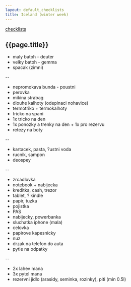 ```yaml
---
layout: default_checklists
title: Iceland (winter week)
---
```


[checklists](.)

## {{page.title}}

- maly batoh - deuter
- velky batoh - gemma
- spacak (zimni)

--

- nepromokava bunda - poustni
- perovka
- mikina strabag
- dlouhe kalhoty (odepinaci nohavice)
- termotriko + termokalhoty
- tricko na spani
- 1x tricko na den
- 1x ponozky a trenky na den + 1x pro rezervu
- retezy na boty

--

- kartacek, pasta, ?ustni voda
- rucnik, sampon
- deospey

--

- zrcadlovka
- notebook + nabijecka
- kreditka, cash, trezor
- tablet, ? kindle
- papir, tuzka
- pojistka
- PAS
- nabijecky, powerbanka
- sluchatka iphone (mala)
- celovka
- papirove kapesnicky
- nuz
- drzak na telefon do auta
- pytle na odpatky

--

- 2x lahev mana
- 3x pytel mana
- rezervni jidlo (arasidy, seminka, rozinky), piti (min 0.5l)

